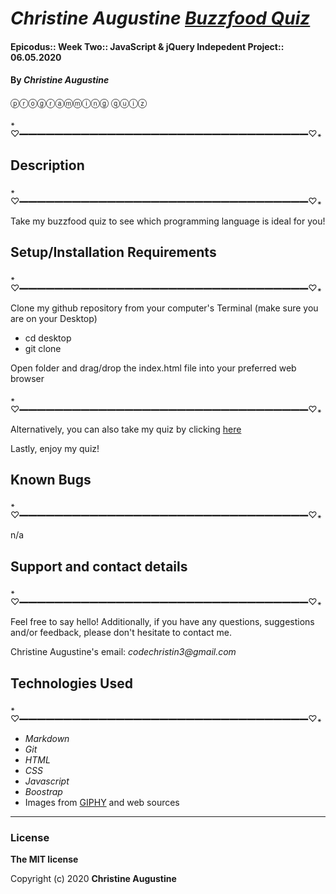 # _Christine Augustine [Buzzfood Quiz](https://christinereina.github.io/buzzfood/)_

#### Epicodus:: Week Two:: JavaScript & jQuery Indepedent Project:: 06.05.2020

#### By _**Christine Augustine**_

ⓟⓡⓞⓖⓡⓐⓜⓜⓘⓝⓖ ⓠⓤⓘⓩ

꘎♡━━━━━━━━━━━━━━━━━━━━━━━━━━━━━━━━━♡꘎

## Description

꘎♡━━━━━━━━━━━━━━━━━━━━━━━━━━━━━━━━━♡꘎

Take my buzzfood quiz to see which programming language is ideal for you!

## Setup/Installation Requirements

꘎♡━━━━━━━━━━━━━━━━━━━━━━━━━━━━━━━━━♡꘎

Clone my github repository from your computer's Terminal (make sure you are on your Desktop)

* cd desktop
* git clone 

Open folder and drag/drop the index.html file into your preferred web browser

꘎♡━━━━━━━━━━━━━━━━━━━━━━━━━━━━━━━━━♡꘎

Alternatively, you can also take my quiz by clicking [here](https://github.com/christinereina/buzzfood.git)

Lastly, enjoy my quiz!

## Known Bugs

꘎♡━━━━━━━━━━━━━━━━━━━━━━━━━━━━━━━━━♡꘎

n/a

## Support and contact details

꘎♡━━━━━━━━━━━━━━━━━━━━━━━━━━━━━━━━━♡꘎

Feel free to say hello! Additionally, if you have any questions, suggestions and/or feedback, please don't hesitate to contact me. 

Christine Augustine's email:
_codechristin3@gmail.com_



## Technologies Used

꘎♡━━━━━━━━━━━━━━━━━━━━━━━━━━━━━━━━━♡꘎
* _Markdown_
* _Git_
* _HTML_
* _CSS_ 
* _Javascript_
* _Boostrap_
* Images from [GIPHY](https://giphy.com/) and web sources

---
### License

**The MIT license**

Copyright (c) 2020 **Christine Augustine**
